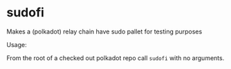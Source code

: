 # sudofi
Makes a (polkadot) relay chain have sudo pallet for testing purposes

Usage:

From the root of a checked out polkadot repo call `sudofi` with no arguments.
